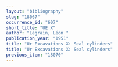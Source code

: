 ```yaml
---
layout: "bibliography"
slug: "18067"
occurrence_id: "607"
short_title: "UE X"
author: "Legrain, Léon "
publication_year: "1951"
title: "Ur Excavations X: Seal cylinders"
title: "Ur Excavations X: Seal cylinders"
previous_item: "18070"
---
```

